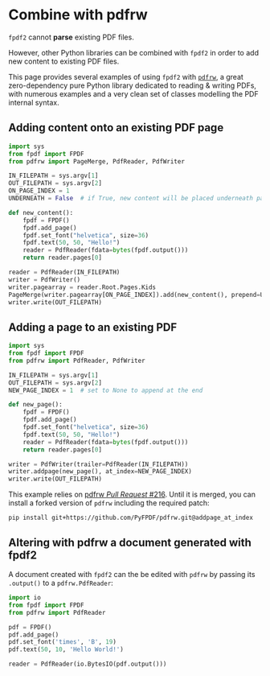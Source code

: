 # Combine with pdfrw

`fpdf2` cannot **parse** existing PDF files.

However, other Python libraries can be combined with `fpdf2`
in order to add new content to existing PDF files.

This page provides several examples of using `fpdf2` with [`pdfrw`](https://github.com/pmaupin/pdfrw),
a great zero-dependency pure Python library dedicated to reading & writing PDFs,
with numerous examples and a very clean set of classes modelling the PDF internal syntax.

## Adding content onto an existing PDF page

```python
import sys
from fpdf import FPDF
from pdfrw import PageMerge, PdfReader, PdfWriter

IN_FILEPATH = sys.argv[1]
OUT_FILEPATH = sys.argv[2]
ON_PAGE_INDEX = 1
UNDERNEATH = False  # if True, new content will be placed underneath page (painted first)

def new_content():
    fpdf = FPDF()
    fpdf.add_page()
    fpdf.set_font("helvetica", size=36)
    fpdf.text(50, 50, "Hello!")
    reader = PdfReader(fdata=bytes(fpdf.output()))
    return reader.pages[0]

reader = PdfReader(IN_FILEPATH)
writer = PdfWriter()
writer.pagearray = reader.Root.Pages.Kids
PageMerge(writer.pagearray[ON_PAGE_INDEX]).add(new_content(), prepend=UNDERNEATH).render()
writer.write(OUT_FILEPATH)
```

## Adding a page to an existing PDF

```python
import sys
from fpdf import FPDF
from pdfrw import PdfReader, PdfWriter

IN_FILEPATH = sys.argv[1]
OUT_FILEPATH = sys.argv[2]
NEW_PAGE_INDEX = 1  # set to None to append at the end

def new_page():
    fpdf = FPDF()
    fpdf.add_page()
    fpdf.set_font("helvetica", size=36)
    fpdf.text(50, 50, "Hello!")
    reader = PdfReader(fdata=bytes(fpdf.output()))
    return reader.pages[0]

writer = PdfWriter(trailer=PdfReader(IN_FILEPATH))
writer.addpage(new_page(), at_index=NEW_PAGE_INDEX)
writer.write(OUT_FILEPATH)
```

This example relies on [pdfrw _Pull Request_ #216](https://github.com/pmaupin/pdfrw/pull/216).
Until it is merged, you can install a forked version of `pdfrw` including the required patch:

    pip install git+https://github.com/PyFPDF/pdfrw.git@addpage_at_index

## Altering with pdfrw a document generated with fpdf2
A document created with `fpdf2` can the be edited with `pdfrw`
by passing its `.output()` to a `pdfrw.PdfReader`:
```python
import io
from fpdf import FPDF
from pdfrw import PdfReader

pdf = FPDF()
pdf.add_page()
pdf.set_font('times', 'B', 19)
pdf.text(50, 10, 'Hello World!')

reader = PdfReader(io.BytesIO(pdf.output()))
```
